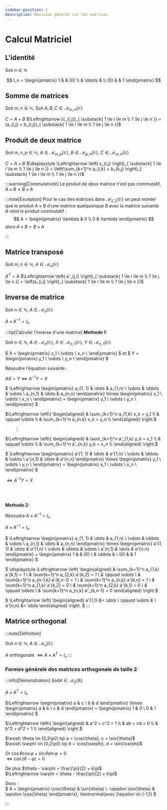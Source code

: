```yaml
---
sidebar-position: 1
description: Révision général sur les matrices
---
```


# Calcul Matriciel

## L'identité

Soit $n \in \mathbb{N}$

$$
I_n = 
\begin{pmatrix}
   1  &        & (0) \\
      & \ddots &      \\
 (0)  &        &  1
\end{pmatrix}
$$

## Somme de matrices

Soit $m, n \in \mathbb{N},$
Soit $A, B, C \in \mathcal{M}_{m,n}(\mathbb{K})$

$C  = A + B$
$\Leftrightarrow (c_{i,j})_{
    \substack{
    1 \le i \le m \\
    1 \le j \le n }} = (a_{i,j} + b_{i,j})_{
    \substack{
    1 \le i \le m \\
    1 \le j \le n }}$

## Produit de deux matrice

Soit $m, n, p \in \mathbb{N},$
$A \in \mathcal{M}_{m,p}(\mathbb{K}),$
$B \in \mathcal{M}_{p,n}(\mathbb{K}),$
$C \in \mathcal{M}_{m,n}(\mathbb{K})$

$C = A \times B$
$\displaystyle
\Leftrightarrow \left( c_{i,j} \right)_{
    \substack{
    1 \le i \le m \\
    1 \le j \le n }} = \left(\sum_{k=1}^n  a_{i,k} + b_{k,j} \right)_{
    \substack{
    1 \le i \le m \\
    1 \le j \le n }}$

:::warning[Commutativité]
Le produit de deux matrice n'est pas commutatif, $A \times B \neq B \times A$

:::note[Exception]
Pour le cas des matrices dans $\mathcal{M}_{2,2}(\mathbb{K})$ on peut monter que le produit $A \times B$ d'une matrice quelquonque $B$ avec la matrice suivante $A$ rend le produit commutatif : 
$$
A = \begin{pmatrix}
\lambda & 0 \\
0 & \lambda
\end{pmatrix}
$$
alors $A \times B = B \times A$ 

:::

## Matrice transposé

Soit $m, n \in \mathbb{N},$
$A\in \mathcal{M}_{n}(\mathbb{K})$

$A^T = A$
$\Leftrightarrow \left( a'_{j,i} \right)_{
    \substack{
    1 \le i \le m \\
    1 \le j \le n }} = \left(a_{i,j} \right)_{
    \substack{
    1 \le i \le m \\
    1 \le j \le n }}$

## Inverse de matrice

Soit $n \in \mathbb{N},$
$A\in \mathcal{M}_{n}(\mathbb{K})$

$A \times A^{-1} = I_n$

:::tip[Calculer l'inverse d'une matrice]
**Methode 1:**

Soit $n \in \mathbb{N},$
$A\in \mathcal{M}_{n}(\mathbb{K}),$
$X \in \mathcal{M}_{n,1}(\mathbb{K}),$
$Y \in \mathcal{M}_{n,1}(\mathbb{K})$

$
X =
\begin{pmatrix}
    x_1 \\
    \vdots \\
    x_n \\
\end{pmatrix}
$ et 
$
Y =
\begin{pmatrix}
    y_1 \\
    \vdots \\
    y_n \\
\end{pmatrix}
$

Résoudre l'équation suivante : 

$AX = Y \Leftrightarrow A^{-1}Y = X$

$ \Leftrightarrow
\begin{pmatrix}
    a_{1, 1} & \dots  & a_{1,n} \\
     \vdots  & \ddots & \vdots  \\
    a_{n,1}  & \dots  & a_{n,n}
\end{pmatrix}
\times
\begin{pmatrix}
    x_1 \\
    \vdots \\
    x_n \\
\end{pmatrix}
= \begin{pmatrix}
    y_1 \\
    \vdots \\
    y_n \\
\end{pmatrix}
$

$\Leftrightarrow
\left\{
\begin{aligned}
    & \sum_{k=1}^n a_{1,k} x_k = y_1 \\
    & \qquad \vdots \\
    & \sum_{k=1}^n a_{n,k} x_k = y_n \\
\end{aligned}
\right.$

$\qquad \vdots$

$\Leftrightarrow
\left\{
\begin{aligned}
    & \sum_{k=1}^n a'_{1,k} y_k = x_1 \\
    & \qquad \vdots \\
    & \sum_{k=1}^n a'_{n,k} y_k = x_n \\
\end{aligned}
\right.$

$ \Leftrightarrow
\begin{pmatrix}
    a'_{1, 1} & \dots  & a'_{1,n} \\
      \vdots  & \ddots & \vdots  \\
    a'_{n,1}  & \dots  & a'_{n,n}
\end{pmatrix}
\times
\begin{pmatrix}
    y_1 \\
    \vdots \\
    y_n \\
\end{pmatrix}
= \begin{pmatrix}
    x_1 \\
    \vdots \\
    x_n \\
\end{pmatrix}
$

$\Leftrightarrow A^{-1}Y = X$

<br/><br/>

**Methode 2:**

Résoudre $A \times A^{-1} = I_n$

$A \times A^{-1} = I_n$

$ \Leftrightarrow
\begin{pmatrix}
    a_{1, 1} & \dots  & a_{1,n} \\
     \vdots  & \ddots & \vdots  \\
    a_{n,1}  & \dots  & a_{n,n}
\end{pmatrix}
\times
\begin{pmatrix}
    a'_{1, 1} & \dots  & a'_{1,n} \\
     \vdots  & \ddots & \vdots  \\
    a'_{n,1}  & \dots  & a'_{n,n}
\end{pmatrix}
= \begin{pmatrix}
   1  &        & (0) \\
      & \ddots &      \\
  (0)  &        &  1
\end{pmatrix}
$

$ \displaystyle \Leftrightarrow
\left\{
\begin{aligned}
    & \sum_{k=1}^n a_{1,k} a'_{k,1} = 1 \\
    & \sum_{k=1}^n a_{2,k} a'_{k,2} = 1 \\
    & \qquad \vdots \\
    & \sum_{k=1}^n a_{n-1,k} a'_{k,n-1} = 1 \\
    & \sum_{k=1}^n a_{n,k} a'_{k,n} = 1 \\
    & \sum_{k=1}^n a_{1,k} a'_{k,2} = 0 \\
    & \sum_{k=1}^n a_{2,k} a'_{k,1} = 0 \\
    & \qquad \vdots \\
    & \sum_{k=1}^n a_{n,k} a'_{k,n-1} = 0
\end{aligned}
\right.$

$
\Leftrightarrow
\left\{
\begin{aligned}
    a'_{1,1} &= \dots \\
    \qquad \vdots & \\
    a'_{n,n} &= \dots
\end{aligned}
\right.
$
:::

## Matrice orthogonal

:::note[Définition]

Soit $n \in \mathbb{N},$
$A \in \mathcal{M}_{n}(\mathbb{K})$

$A$ orthogonale $\Leftrightarrow A \times A^T = I_n$
:::

### Formes générale des matrices orthogonale de taille 2

:::info[Démonstration]
$Soit A \in \mathcal{M}_{2}(\mathbb{R})$

$A \times A^T = I_n$

$\Leftrightarrow 
\begin{pmatrix}
    a & c \\
    b & d
\end{pmatrix}
\times
\begin{pmatrix}
    a & b \\
    c & d
\end{pmatrix}
= \begin{pmatrix}
    1 & 0 \\
    0 & 1
\end{pmatrix}
$

$\Leftrightarrow
\left\{
\begin{aligned}
    & a^2 + c^2 = 1 \\
    & ab + cd = 0 \\
    & b^2 + d^2 = 1 \\
\end{aligned}
\right.$

$\exist\ \theta \in [0,2\pi]\ tq\ a = \cos{\theta}, c = \sin{\theta}$ <br/>
$\exist\ \varphi \in [0,2\pi]\ tq\ b = \cos{\varphi}, d = \sin{\varphi}$

Or $\cos{\theta}\cos{\varphi} + \sin{\theta}\sin{\varphi} = 0$ <br/>
$\Leftrightarrow \cos({\theta - \varphi}) = 0$

De plus $\theta - \varphi = \frac{\pi}{2} + k\pi$ <br/>
$\Leftrightarrow \varphi = \theta - \frac{\pi}{2} + k\pi$

Donc :<br/>
$
A = 
\begin{pmatrix}
         \cos{\theta}      & \sin{\theta} \\
    -\epsilon \sin{\theta} & \epsilon \cos{\theta} 
\end{pmatrix},
\textnormal{avec }\epsilon \in \{-1,1\}
$

:::